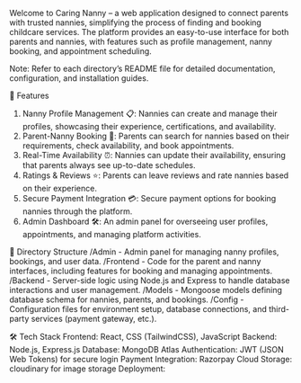 Welcome to Caring Nanny – a web application designed to connect parents with trusted nannies, simplifying the process of finding and booking childcare services. The platform provides an easy-to-use interface for both parents and nannies, with features such as profile management, nanny booking, and appointment scheduling.

Note: Refer to each directory’s README file for detailed documentation, configuration, and installation guides.

🌟 Features
1. Nanny Profile Management 📋: Nannies can create and manage their profiles, showcasing their experience, certifications, and availability.
2. Parent-Nanny Booking 📅: Parents can search for nannies based on their requirements, check availability, and book appointments.
3. Real-Time Availability ⏰: Nannies can update their availability, ensuring that parents always see up-to-date schedules.
4. Ratings & Reviews ⭐: Parents can leave reviews and rate nannies based on their experience.
5. Secure Payment Integration 💳: Secure payment options for booking nannies through the platform.
6. Admin Dashboard 🛠️: An admin panel for overseeing user profiles, appointments, and managing platform activities.
   
📂 Directory Structure
/Admin - Admin panel for managing nanny profiles, bookings, and user data.
/Frontend - Code for the parent and nanny interfaces, including features for booking and managing appointments.
/Backend - Server-side logic using Node.js and Express to handle database interactions and user management.
/Models - Mongoose models defining database schema for nannies, parents, and bookings.
/Config - Configuration files for environment setup, database connections, and third-party services (payment gateway, etc.).

🛠️ Tech Stack
Frontend: React, CSS (TailwindCSS), JavaScript
Backend: Node.js, Express.js
Database: MongoDB Atlas
Authentication: JWT (JSON Web Tokens) for secure login
Payment Integration: Razorpay 
Cloud Storage: cloudinary for image storage
Deployment:
